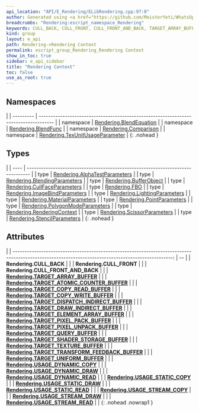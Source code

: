 ```yaml
---
api_location: "API/E_Rendering/ELibRendering.cpp:97:0"
author: Generated using <a href="https://github.com/MeisterYeti/WhatsUpDoc">WhatsUpDoc</a>
breadcrumbs: "Rendering:escript_namespace_Rendering"
keywords: CULL_BACK, CULL_FRONT, CULL_FRONT_AND_BACK, TARGET_ARRAY_BUFFER, TARGET_ATOMIC_COUNTER_BUFFER, TARGET_COPY_READ_BUFFER, TARGET_COPY_WRITE_BUFFER, TARGET_DISPATCH_INDIRECT_BUFFER, TARGET_DRAW_INDIRECT_BUFFER, TARGET_ELEMENT_ARRAY_BUFFER, TARGET_PIXEL_PACK_BUFFER, TARGET_PIXEL_UNPACK_BUFFER, TARGET_QUERY_BUFFER, TARGET_SHADER_STORAGE_BUFFER, TARGET_TEXTURE_BUFFER, TARGET_TRANSFORM_FEEDBACK_BUFFER, TARGET_UNIFORM_BUFFER, USAGE_STREAM_DRAW, USAGE_STREAM_READ, USAGE_STREAM_COPY, USAGE_STATIC_DRAW, USAGE_STATIC_READ, USAGE_STATIC_COPY, USAGE_DYNAMIC_DRAW, USAGE_DYNAMIC_READ, USAGE_DYNAMIC_COPY
kind: group
layout: e_api
path: Rendering->Rendering Context
permalink: escript_group_Rendering_Rendering Context
show_in_toc: true
sidebar: e_api_sidebar
title: "Rendering Context"
toc: false
use_as_root: true
---
```


## Namespaces

|
| --------- | ------------------------------------------------------------------------------------ | 
| namespace | [Rendering.BlendEquation](escript_namespace_Rendering_BlendEquation)                 | 
| namespace | [Rendering.BlendFunc](escript_namespace_Rendering_BlendFunc)                         | 
| namespace | [Rendering.Comparison](escript_namespace_Rendering_Comparison)                       | 
| namespace | [Rendering.TexUnitUsageParameter](escript_namespace_Rendering_TexUnitUsageParameter) | 
{: .nohead }

## Types

|
| ---- | ------------------------------------------------------------------------------- | 
| type | [Rendering.AlphaTestParameters](escript_type_Rendering_AlphaTestParameters)     | 
| type | [Rendering.BlendingParameters](escript_type_Rendering_BlendingParameters)       | 
| type | [Rendering.BufferObject](escript_type_Rendering_BufferObject)                   | 
| type | [Rendering.CullFaceParameters](escript_type_Rendering_CullFaceParameters)       | 
| type | [Rendering.FBO](escript_type_Rendering_FBO)                                     | 
| type | [Rendering.ImageBindParameters](escript_type_Rendering_ImageBindParameters)     | 
| type | [Rendering.LightingParameters](escript_type_Rendering_LightingParameters)       | 
| type | [Rendering.MaterialParameters](escript_type_Rendering_MaterialParameters)       | 
| type | [Rendering.PointParameters](escript_type_Rendering_PointParameters)             | 
| type | [Rendering.PolygonModeParameters](escript_type_Rendering_PolygonModeParameters) | 
| type | [Rendering.RenderingContext](escript_type_Rendering_RenderingContext)           | 
| type | [Rendering.ScissorParameters](escript_type_Rendering_ScissorParameters)         | 
| type | [Rendering.StencilParameters](escript_type_Rendering_StencilParameters)         | 
{: .nohead }

## Attributes

|
| -------------------------------------------------------------------------------------------------------------------------------------------------: | -- | 
| **Rendering.CULL_BACK**                                                                                                                            |  | 
| **Rendering.CULL_FRONT**                                                                                                                           |  | 
| **Rendering.CULL_FRONT_AND_BACK**                                                                                                                  |  | 
| **[Rendering.TARGET_ARRAY_BUFFER](classRendering_1_1BufferObject#classRendering_1_1BufferObject_1a7a454115767d27846ac218d2867d4106)**              |  | 
| **[Rendering.TARGET_ATOMIC_COUNTER_BUFFER](classRendering_1_1BufferObject#classRendering_1_1BufferObject_1a18819887f07c67f424f80c1ad360d50d)**     |  | 
| **[Rendering.TARGET_COPY_READ_BUFFER](classRendering_1_1BufferObject#classRendering_1_1BufferObject_1aa9d622ac99bbcb2cfb6d7318a7b37f38)**          |  | 
| **[Rendering.TARGET_COPY_WRITE_BUFFER](classRendering_1_1BufferObject#classRendering_1_1BufferObject_1a465bf0cd7438ee19716365128a33cf2e)**         |  | 
| **[Rendering.TARGET_DISPATCH_INDIRECT_BUFFER](classRendering_1_1BufferObject#classRendering_1_1BufferObject_1a49519053ce720c68b29ae3a7716759ef)**  |  | 
| **[Rendering.TARGET_DRAW_INDIRECT_BUFFER](classRendering_1_1BufferObject#classRendering_1_1BufferObject_1aea368c5b429787882e960951448873d6)**      |  | 
| **[Rendering.TARGET_ELEMENT_ARRAY_BUFFER](classRendering_1_1BufferObject#classRendering_1_1BufferObject_1a576d751d2ad30f1a6c2473052383fcb5)**      |  | 
| **[Rendering.TARGET_PIXEL_PACK_BUFFER](classRendering_1_1BufferObject#classRendering_1_1BufferObject_1af1cea6424582dd1c0d6a43f20398dbd4)**         |  | 
| **[Rendering.TARGET_PIXEL_UNPACK_BUFFER](classRendering_1_1BufferObject#classRendering_1_1BufferObject_1a44ad92c1a310efba303a1ae1721cb194)**       |  | 
| **[Rendering.TARGET_QUERY_BUFFER](classRendering_1_1BufferObject#classRendering_1_1BufferObject_1a5a8d058c4fe809dcafae6979b7baa0a2)**              |  | 
| **[Rendering.TARGET_SHADER_STORAGE_BUFFER](classRendering_1_1BufferObject#classRendering_1_1BufferObject_1a30aeba37b3028d907c5a6d37fe96b465)**     |  | 
| **[Rendering.TARGET_TEXTURE_BUFFER](classRendering_1_1BufferObject#classRendering_1_1BufferObject_1a3acdb69b26f32958da46b6ca03597395)**            |  | 
| **[Rendering.TARGET_TRANSFORM_FEEDBACK_BUFFER](classRendering_1_1BufferObject#classRendering_1_1BufferObject_1aa4d9a228f113e6f5bf9b9d351cad119d)** |  | 
| **[Rendering.TARGET_UNIFORM_BUFFER](classRendering_1_1BufferObject#classRendering_1_1BufferObject_1a0aa63a0178f15fb269eef609614efaee)**            |  | 
| **[Rendering.USAGE_DYNAMIC_COPY](classRendering_1_1BufferObject#classRendering_1_1BufferObject_1ab1c21fe28224345f5ecdcde698878822)**               |  | 
| **[Rendering.USAGE_DYNAMIC_DRAW](classRendering_1_1BufferObject#classRendering_1_1BufferObject_1adca74d9fdf14db4adb6eb93ea43b06ba)**               |  | 
| **[Rendering.USAGE_DYNAMIC_READ](classRendering_1_1BufferObject#classRendering_1_1BufferObject_1a00d44c4391a5a42fda02abde4a382e86)**               |  | 
| **[Rendering.USAGE_STATIC_COPY](classRendering_1_1BufferObject#classRendering_1_1BufferObject_1a15219c7857ae39a39dae1576491e4345)**                |  | 
| **[Rendering.USAGE_STATIC_DRAW](classRendering_1_1BufferObject#classRendering_1_1BufferObject_1a9c82a81a2dd2a1054a3e4f57ed8ff026)**                |  | 
| **[Rendering.USAGE_STATIC_READ](classRendering_1_1BufferObject#classRendering_1_1BufferObject_1a306ae96710b44b0900625359c199c9f0)**                |  | 
| **[Rendering.USAGE_STREAM_COPY](classRendering_1_1BufferObject#classRendering_1_1BufferObject_1a10fdec3ea9be4f40ea8eb6c088d8ec26)**                |  | 
| **[Rendering.USAGE_STREAM_DRAW](classRendering_1_1BufferObject#classRendering_1_1BufferObject_1ad4ca8afbdbdd192e608e3ad906db8e5f)**                |  | 
| **[Rendering.USAGE_STREAM_READ](classRendering_1_1BufferObject#classRendering_1_1BufferObject_1ab5d6bf82deb3b0d0246c52d1964eb309)**                |  | 
{: .nohead .nowrap1 }

